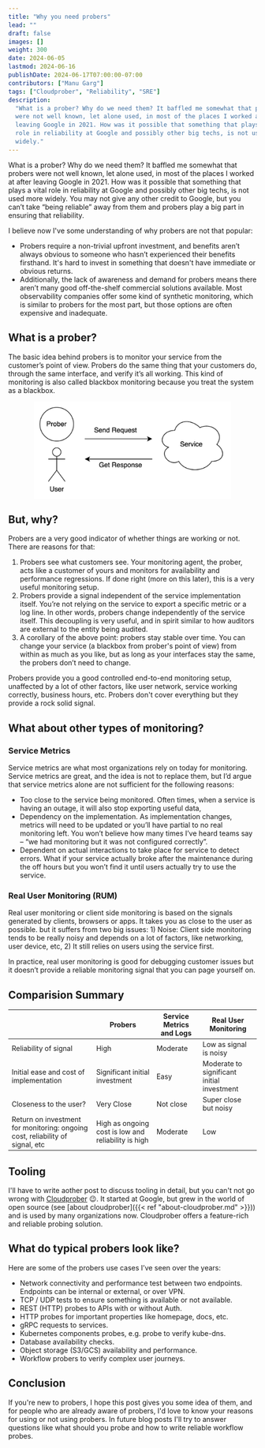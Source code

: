 ```yaml
---
title: "Why you need probers"
lead: ""
draft: false
images: []
weight: 300
date: 2024-06-05
lastmod: 2024-06-16
publishDate: 2024-06-17T07:00:00-07:00
contributors: ["Manu Garg"]
tags: ["Cloudprober", "Reliability", "SRE"]
description:
  "What is a prober? Why do we need them? It baffled me somewhat that probers
  were not well known, let alone used, in most of the places I worked at after
  leaving Google in 2021. How was it possible that something that plays a vital
  role in reliability at Google and possibly other big techs, is not used more
  widely."
---
```


What is a prober? Why do we need them? It baffled me somewhat that probers were
not well known, let alone used, in most of the places I worked at after leaving
Google in 2021. How was it possible that something that plays a vital role in
reliability at Google and possibly other big techs, is not used more widely. You
may not give any other credit to Google, but you can’t take “being reliable”
away from them and probers play a big part in ensuring that reliability.

I believe now I've some understanding of why probers are not that popular:

- Probers require a non-trivial upfront investment, and benefits aren’t always
  obvious to someone who hasn’t experienced their benefits firsthand. It's hard
  to invest in something that doesn't have immediate or obvious returns.
- Additionally, the lack of awareness and demand for probers means there aren’t
  many good off-the-shelf commercial solutions available. Most observability
  companies offer some kind of synthetic monitoring, which is similar to probers
  for the most part, but those options are often expensive and inadequate.

## What is a prober?

The basic idea behind probers is to monitor your service from the customer’s
point of view. Probers do the same thing that your customers do, through the
same interface, and verify it’s all working. This kind of monitoring is also
called blackbox monitoring because you treat the system as a blackbox.

<img src="/images/what-is-prober.png" alt="what-is-prober" width="400" style="display: block;margin-left: auto;margin-right: auto;"/>

## But, why?

Probers are a very good indicator of whether things are working or not. There
are reasons for that:

1. Probers see what customers see. Your monitoring agent, the prober, acts like
   a customer of yours and monitors for availability and performance
   regressions. If done right (more on this later), this is a very useful
   monitoring setup.
2. Probers provide a signal independent of the service implementation itself.
   You’re not relying on the service to export a specific metric or a log line.
   In other words, probers change independently of the service itself. This
   decoupling is very useful, and in spirit similar to how auditors are external
   to the entity being audited.
3. A corollary of the above point: probers stay stable over time. You can change
   your service (a blackbox from prober's point of view) from within as much as
   you like, but as long as your interfaces stay the same, the probers don’t
   need to change.

Probers provide you a good controlled end-to-end monitoring setup, unaffected by
a lot of other factors, like user network, service working correctly, business
hours, etc. Probers don't cover everything but they provide a rock solid signal.

## What about other types of monitoring?

### Service Metrics

Service metrics are what most organizations rely on today for monitoring.
Service metrics are great, and the idea is not to replace them, but I’d argue
that service metrics alone are not sufficient for the following reasons:

- Too close to the service being monitored. Often times, when a service is
  having an outage, it will also stop exporting useful data,
- Dependency on the implementation. As implementation changes, metrics will need
  to be updated or you’ll have partial to no real monitoring left. You won’t
  believe how many times I’ve heard teams say – “we had monitoring but it was
  not configured correctly”.
- Dependent on actual interactions to take place for service to detect errors.
  What if your service actually broke after the maintenance during the off hours
  but you won’t find it until users actually try to use the service.

### Real User Monitoring (RUM)

Real user monitoring or client side monitoring is based on the signals generated
by clients, browsers or apps. It takes you as close to the user as possible. but
it suffers from two big issues: 1) Noise: Client side monitoring tends to be
really noisy and depends on a lot of factors, like networking, user device,
etc, 2) It still relies on users using the service first.

In practice, real user monitoring is good for debugging customer issues but it
doesn’t provide a reliable monitoring signal that you can page yourself on.

## Comparision Summary

|                                                                               | Probers                                             | Service Metrics and Logs | Real User Monitoring                       |
| ----------------------------------------------------------------------------- | --------------------------------------------------- | ------------------------ | ------------------------------------------ |
| Reliability of signal                                                         | High                                                | Moderate                 | Low as signal is noisy                     |
| Initial ease and cost of implementation                                       | Significant initial investment                      | Easy                     | Moderate to significant initial investment |
| Closeness to the user?                                                        | Very Close                                          | Not close                | Super close but noisy                      |
| Return on investment for monitoring: ongoing cost, reliability of signal, etc | High as ongoing cost is low and reliability is high | Moderate                 | Low                                        |

## Tooling

I'll have to write aother post to discuss tooling in detail, but you can't not
go wrong with [Cloudprober](https://cloudprober.org) :wink:. It started at
Google, but grew in the world of open source (see [about
cloudprober]({{< ref "about-cloudprober.md" >}})) and is used by many
organizations now. Cloudprober offers a feature-rich and reliable probing
solution.

## What do typical probers look like?

Here are some of the probers use cases I’ve seen over the years:

- Network connectivity and performance test between two endpoints. Endpoints can
  be internal or external, or over VPN.
- TCP / UDP tests to ensure something is available or not available.
- REST (HTTP) probes to APIs with or without Auth.
- HTTP probes for important properties like homepage, docs, etc.
- gRPC requests to services.
- Kubernetes components probes, e.g. probe to verify kube-dns.
- Database availability checks.
- Object storage (S3/GCS) availability and performance.
- Workflow probers to verify complex user journeys.

## Conclusion

If you're new to probers, I hope this post gives you some idea of them, and for
people who are already aware of probers, I'd love to know your reasons for using
or not using probers. In future blog posts I'll try to answer questions like
what should you probe and how to write reliable workflow probes.
